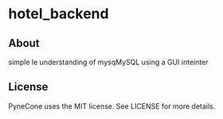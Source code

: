 # hotel_backend



## About
simple le understanding of mysqMySQL using a GUI inteinter

## License
PyneCone uses the MIT license. See LICENSE for more details.
